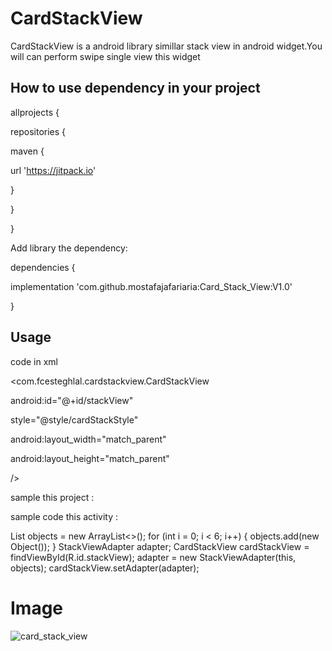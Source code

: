 # CardStackView
CardStackView is a android library simillar stack view in android widget.You  will can perform swipe single view this widget

## How to use dependency in your project

allprojects {

 repositories {
 
  maven { 
  
  url 'https://jitpack.io'
  
  }
  
}
     
 }
 
Add library the dependency:


dependencies {
   
  implementation 'com.github.mostafajafariaria:Card_Stack_View:V1.0'
    
  }
  ## Usage
  
  code in xml
  
  <com.fcesteghlal.cardstackview.CardStackView
  
   android:id="@+id/stackView"
            
   style="@style/cardStackStyle"
            
   android:layout_width="match_parent"
            
   android:layout_height="match_parent"
            
   />
  
  sample this project :
  
  <style name="cardStackStyle">
 
    <item name="viewsMarginTop">48dp</item>
        
    <item name="viewAlpha">true</item>
        
    <item name="maxViews">4</item>
        
    <item name="firstAlpha">1</item>
        
    <item name="stepAlpha">0.07</item>
        
    <item name="viewsMarginLeftRight">60dp</item>
        
    <item name="viewAnimDuration">200</item>
        
   </style>
    
   sample code this activity : 
    
   List<Object> objects = new ArrayList<>();
          for (int i = 0; i < 6; i++) {
             objects.add(new Object());
             }
            StackViewAdapter adapter;
            CardStackView cardStackView = findViewById(R.id.stackView);
            adapter = new StackViewAdapter(this, objects);
            cardStackView.setAdapter(adapter);
       
   # Image
   ![card_stack_view](https://github.com/mostafajafariaria/Card_Stack_View/blob/master/cardStack.PNG)
       
        
       
